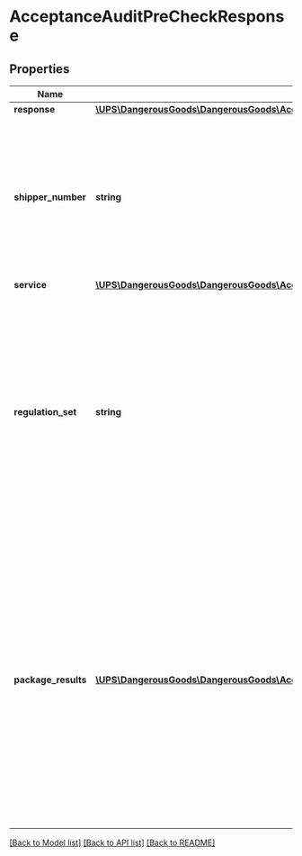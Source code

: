 # AcceptanceAuditPreCheckResponse

## Properties
Name | Type | Description | Notes
------------ | ------------- | ------------- | -------------
**response** | [**\UPS\DangerousGoods\DangerousGoods\AcceptanceAuditPreCheckResponseResponse**](AcceptanceAuditPreCheckResponseResponse.md) |  | 
**shipper_number** | **string** | Shipper&#x27;s six digit account number. This is same account number present in the request that is played back in response. | [optional] 
**service** | [**\UPS\DangerousGoods\DangerousGoods\AcceptanceAuditPreCheckResponseService**](AcceptanceAuditPreCheckResponseService.md) |  | [optional] 
**regulation_set** | **string** | The Regulatory set associated with every regulated shipment. This is same Regulation set present in the request that is played back in response.  Valid values: ADR 49CFR IATA TDG | [optional] 
**package_results** | [**\UPS\DangerousGoods\DangerousGoods\AcceptanceAuditPreCheckResponsePackageResults[]**](AcceptanceAuditPreCheckResponsePackageResults.md) | Package Results container.  **NOTE:** For versions &gt;&#x3D; v2, this element will always be returned as an array. For requests using version &#x3D; v1, this element will be returned as an array if there is more than one object and a single object if there is only 1. | [optional] 

[[Back to Model list]](../../README.md#documentation-for-models) [[Back to API list]](../../README.md#documentation-for-api-endpoints) [[Back to README]](../../README.md)

